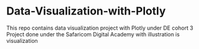 # Data-Visualization-with-Plotly
This repo contains data visualization project with Plotly under DE cohort 3
Project done under the Safaricom Digital Academy with illustration is visualization 


